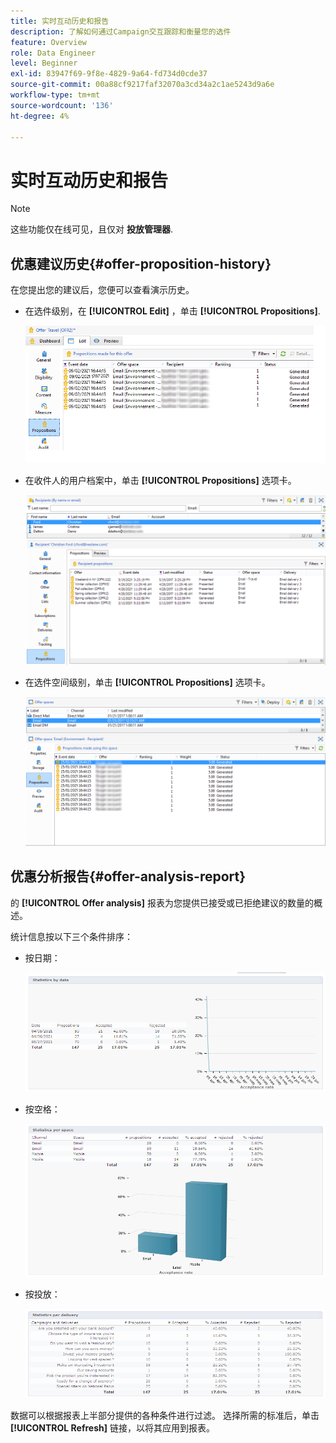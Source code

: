 ```yaml
---
title: 实时互动历史和报告
description: 了解如何通过Campaign交互跟踪和衡量您的选件
feature: Overview
role: Data Engineer
level: Beginner
exl-id: 83947f69-9f8e-4829-9a64-fd734d0cde37
source-git-commit: 00a88cf9217faf32070a3cd34a2c1ae5243d9a6e
workflow-type: tm+mt
source-wordcount: '136'
ht-degree: 4%

---
```


# 实时互动历史和报告

>[!NOTE]
>
>这些功能仅在线可见，且仅对 **投放管理器**.

## 优惠建议历史{#offer-proposition-history}

在您提出您的建议后，您便可以查看演示历史。

* 在选件级别，在 **[!UICONTROL Edit]** ，单击 **[!UICONTROL Propositions]**.

   ![](assets/offer_followup_006.png)

* 在收件人的用户档案中，单击 **[!UICONTROL Propositions]** 选项卡。

   ![](assets/offer_followup_002.png)

* 在选件空间级别，单击 **[!UICONTROL Propositions]** 选项卡。

   ![](assets/offer_space_prop_001_b.png)

## 优惠分析报告{#offer-analysis-report}

的 **[!UICONTROL Offer analysis]** 报表为您提供已接受或已拒绝建议的数量的概述。

统计信息按以下三个条件排序：

* 按日期：

   ![](assets/offer_report_perdate.png)

* 按空格：

   ![](assets/offer_report_perspaces.png)

* 按投放：

   ![](assets/offer_report_perdeliveries.png)

数据可以根据报表上半部分提供的各种条件进行过滤。 选择所需的标准后，单击 **[!UICONTROL Refresh]** 链接，以将其应用到报表。
